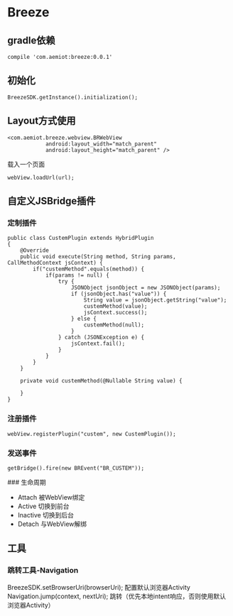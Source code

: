 # Breeze

## gradle依赖
`compile 'com.aemiot:breeze:0.0.1'`

## 初始化
`BreezeSDK.getInstance().initialization();`

## Layout方式使用

```
<com.aemiot.breeze.webview.BRWebView
            android:layout_width="match_parent"
            android:layout_height="match_parent" />
```

载入一个页面

`webView.loadUrl(url);`

## 自定义JSBridge插件

### 定制插件
```
public class CustemPlugin extends HybridPlugin
{
    @Override
    public void execute(String method, String params, CallMethodContext jsContext) {
        if("custemMethod".equals(method)) {
            if(params != null) {
                try {
                    JSONObject jsonObject = new JSONObject(params);
                    if (jsonObject.has("value")) {
                        String value = jsonObject.getString("value");
                        custemMethod(value);
                        jsContext.success();
                    } else {
                        custemMethod(null);
                    }
                } catch (JSONException e) {
                    jsContext.fail();
                }
            }
        }
    }

    private void custemMethod(@Nullable String value) {

    }
}
```

### 注册插件
`webView.registerPlugin("custem", new CustemPlugin());`

### 发送事件
`getBridge().fire(new BREvent("BR_CUSTEM"));`

### 生命周期
- Attach 被WebView绑定
- Active 切换到前台
- Inactive 切换到后台
- Detach 与WebView解绑


## 工具

### 跳转工具-Navigation
BreezeSDK.setBrowserUri(browserUri); 配置默认浏览器Activity
Navigation.jump(context, nextUri); 跳转（优先本地intent响应，否则使用默认浏览器Activity）


